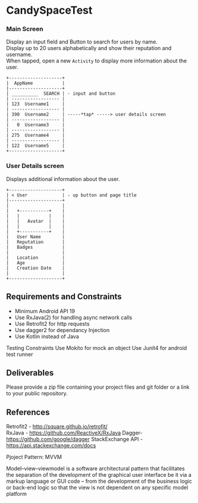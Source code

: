 # CandySpaceTest
### Main Screen

Display an input field and Button to search for users by name.  
Display up to 20 users alphabetically and show their reputation and username.  
When tapped, open a new `Activity` to display more information about the
user.

```
+--------------------+
|  AppName           |
|--------------------+
| __________  SEARCH | - input and button  
| ------------------ |
| 123  Username1     |
| ------------------ |
| 390  Username2     | -----*tap* -----> user details screen
| ------------------ |
|   0  Username3     |
| ------------------ |
| 275  Username4     |
| ------------------ |
| 122  Username5     |
+--------------------+
```

### User Details screen

Displays additional information about the user.

```
+--------------------+
| < User             | - up button and page title
|--------------------+
|                    |
|   +-----------+    |
|   |           |    |
|   |   Avatar  |    |
|   |           |    |
|   +-----------+    |
|   User Name        |
|   Reputation       |
|   Badges           |
|                    |
|   Location         |
|   Age              |
|   Creation Date    |
|                    |
+--------------------+
```

## Requirements and Constraints
  * Minimum Android API 19
  * Use RxJava(2) for handling async network calls
  * Use Retrofit2 for http requests
  * Use dagger2 for dependancy Injection
  * Use Kotlin instead of Java
  
  Testing Constraints
  Use Mokito for mock an object
  Use Junit4 for android test runner
  
 
## Deliverables

Please provide a zip file containing your project files and git folder or
a link to your public repository.

## References
Retrofit2 - http://square.github.io/retrofit/  
RxJava - https://github.com/ReactiveX/RxJava
Dagger- https://github.com/google/dagger
StackExchange API - https://api.stackexchange.com/docs  

Pjoject Pattern: MVVM

Model–view–viewmodel is a software architectural pattern that facilitates the separation of the development of the graphical user interface 
be it via a markup language or GUI code – from the development of the business logic or back-end logic so that the view is not dependent on any specific model platform

